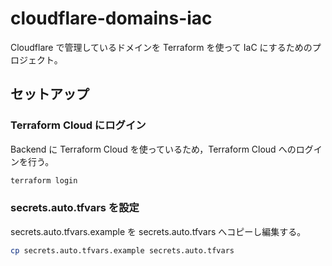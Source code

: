# cloudflare-domains-iac

Cloudflare で管理しているドメインを Terraform を使って IaC にするためのプロジェクト。

## セットアップ

### Terraform Cloud にログイン

Backend に Terraform Cloud を使っているため，Terraform Cloud へのログインを行う。

```bash
terraform login
```

### secrets.auto.tfvars を設定

secrets.auto.tfvars.example を secrets.auto.tfvars へコピーし編集する。

```bash
cp secrets.auto.tfvars.example secrets.auto.tfvars
```
